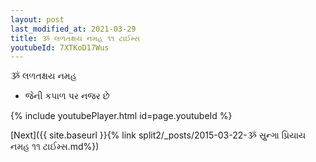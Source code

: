 ```yaml
---
layout: post
last_modified_at: 2021-03-29
title: ૐ લળતક્ષય નમહ ૧૧ ટાઈમ્સ
youtubeId: 7XTKoD17Wus
---
```

 
 
 ૐ લળતક્ષય નમહ  
 
 -  જેની કપાળ પર નજર છે 
 
  
 
  
 
 
 
 
 
 


{% include youtubePlayer.html id=page.youtubeId %}
 
[Next]({{ site.baseurl }}{% link  split2/_posts/2015-03-22-ૐ સ્રુન્ગા પ્રિયાય નમહ ૧૧ ટાઈમ્સ.md%})
 
